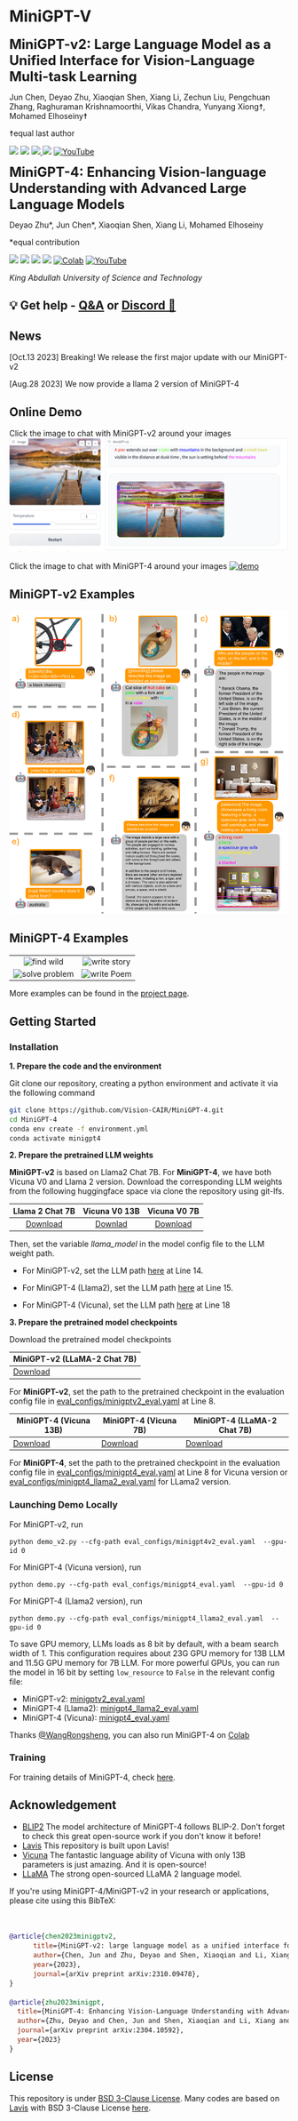 # MiniGPT-V

<font size='5'>**MiniGPT-v2: Large Language Model as a Unified Interface for Vision-Language Multi-task Learning**</font>

Jun Chen, Deyao Zhu, Xiaoqian Shen, Xiang Li, Zechun Liu, Pengchuan Zhang, Raghuraman Krishnamoorthi, Vikas Chandra, Yunyang Xiong☨, Mohamed Elhoseiny☨

☨equal last author

<a href='https://minigpt-v2.github.io'><img src='https://img.shields.io/badge/Project-Page-Green'></a> <a href='https://arxiv.org/abs/2310.09478.pdf'><img src='https://img.shields.io/badge/Paper-Arxiv-red'></a>  <a href='https://huggingface.co/spaces/Vision-CAIR/MiniGPT-v2'><img src='https://img.shields.io/badge/%F0%9F%A4%97%20Hugging%20Face-Spaces-blue'> <a href='https://minigpt-v2.github.io'><img src='https://img.shields.io/badge/Gradio-Demo-blue'></a> [![YouTube](https://badges.aleen42.com/src/youtube.svg)](https://www.youtube.com/watch?v=atFCwV2hSY4)


<font size='5'>**MiniGPT-4: Enhancing Vision-language Understanding with Advanced Large Language Models**</font>

Deyao Zhu*, Jun Chen*, Xiaoqian Shen, Xiang Li, Mohamed Elhoseiny

*equal contribution

<a href='https://minigpt-4.github.io'><img src='https://img.shields.io/badge/Project-Page-Green'></a>  <a href='https://arxiv.org/abs/2304.10592'><img src='https://img.shields.io/badge/Paper-Arxiv-red'></a> <a href='https://huggingface.co/spaces/Vision-CAIR/minigpt4'><img src='https://img.shields.io/badge/%F0%9F%A4%97%20Hugging%20Face-Spaces-blue'></a> <a href='https://huggingface.co/Vision-CAIR/MiniGPT-4'><img src='https://img.shields.io/badge/%F0%9F%A4%97%20Hugging%20Face-Model-blue'></a> [![Colab](https://colab.research.google.com/assets/colab-badge.svg)](https://colab.research.google.com/drive/1OK4kYsZphwt5DXchKkzMBjYF6jnkqh4R?usp=sharing) [![YouTube](https://badges.aleen42.com/src/youtube.svg)](https://www.youtube.com/watch?v=__tftoxpBAw&feature=youtu.be)

*King Abdullah University of Science and Technology*

## 💡 Get help - [Q&A](https://github.com/Vision-CAIR/MiniGPT-4/discussions/categories/q-a) or [Discord 💬](https://discord.gg/5WdJkjbAeE)


## News
[Oct.13 2023] Breaking! We release the first major update with our MiniGPT-v2

[Aug.28 2023] We now provide a llama 2 version of MiniGPT-4

## Online Demo

Click the image to chat with MiniGPT-v2 around your images
[![demo](figs/minigpt2_demo.png)](https://minigpt-v2.github.io/)

Click the image to chat with MiniGPT-4 around your images
[![demo](figs/online_demo.png)](https://minigpt-4.github.io)


## MiniGPT-v2 Examples

![MiniGPT-v2 demos](figs/demo.png)



## MiniGPT-4 Examples
  |   |   |
:-------------------------:|:-------------------------:
![find wild](figs/examples/wop_2.png) |  ![write story](figs/examples/ad_2.png)
![solve problem](figs/examples/fix_1.png)  |  ![write Poem](figs/examples/rhyme_1.png)

More examples can be found in the [project page](https://minigpt-4.github.io).



## Getting Started
### Installation

**1. Prepare the code and the environment**

Git clone our repository, creating a python environment and activate it via the following command

```bash
git clone https://github.com/Vision-CAIR/MiniGPT-4.git
cd MiniGPT-4
conda env create -f environment.yml
conda activate minigpt4
```


**2. Prepare the pretrained LLM weights**

**MiniGPT-v2** is based on Llama2 Chat 7B. For **MiniGPT-4**, we have both Vicuna V0 and Llama 2 version.
Download the corresponding LLM weights from the following huggingface space via clone the repository using git-lfs.

|                            Llama 2 Chat 7B                             |                                           Vicuna V0 13B                                           |                                          Vicuna V0 7B                                          |
:------------------------------------------------------------------------------------------------:|:----------------------------------------------------------------------------------------------:|:----------------------------------------------------------------------------------------------:
[Download](https://huggingface.co/meta-llama/Llama-2-7b-chat-hf/tree/main) | [Downlad](https://huggingface.co/Vision-CAIR/vicuna/tree/main) | [Download](https://huggingface.co/Vision-CAIR/vicuna-7b/tree/main) 


Then, set the variable *llama_model* in the model config file to the LLM weight path.

* For MiniGPT-v2, set the LLM path 
[here](minigpt4/configs/models/minigpt_v2.yaml#L15) at Line 14.

* For MiniGPT-4 (Llama2), set the LLM path 
[here](minigpt4/configs/models/minigpt4_llama2.yaml#L15) at Line 15.

* For MiniGPT-4 (Vicuna), set the LLM path 
[here](minigpt4/configs/models/minigpt4_vicuna0.yaml#L18) at Line 18

**3. Prepare the pretrained model checkpoints**

Download the pretrained model checkpoints


| MiniGPT-v2 (LLaMA-2 Chat 7B) |
|------------------------------|
| [Download](https://drive.google.com/file/d/1aVbfW7nkCSYx99_vCRyP1sOlQiWVSnAl/view?usp=sharing) |

For **MiniGPT-v2**, set the path to the pretrained checkpoint in the evaluation config file 
in [eval_configs/minigptv2_eval.yaml](eval_configs/minigptv2_eval.yaml#L10) at Line 8.



| MiniGPT-4 (Vicuna 13B) | MiniGPT-4 (Vicuna 7B) | MiniGPT-4 (LLaMA-2 Chat 7B) |
|----------------------------|---------------------------|---------------------------------|
| [Download](https://drive.google.com/file/d/1a4zLvaiDBr-36pasffmgpvH5P7CKmpze/view?usp=share_link) | [Download](https://drive.google.com/file/d/1RY9jV0dyqLX-o38LrumkKRh6Jtaop58R/view?usp=sharing) | [Download](https://drive.google.com/file/d/11nAPjEok8eAGGEG1N2vXo3kBLCg0WgUk/view?usp=sharing) |

For **MiniGPT-4**, set the path to the pretrained checkpoint in the evaluation config file 
in [eval_configs/minigpt4_eval.yaml](eval_configs/minigpt4_eval.yaml#L10) at Line 8 for Vicuna version or [eval_configs/minigpt4_llama2_eval.yaml](eval_configs/minigpt4_llama2_eval.yaml#L10) for LLama2 version.   



### Launching Demo Locally

For MiniGPT-v2, run
```
python demo_v2.py --cfg-path eval_configs/minigpt4v2_eval.yaml  --gpu-id 0
```

For MiniGPT-4 (Vicuna version), run

```
python demo.py --cfg-path eval_configs/minigpt4_eval.yaml  --gpu-id 0
```

For MiniGPT-4 (Llama2 version), run

```
python demo.py --cfg-path eval_configs/minigpt4_llama2_eval.yaml  --gpu-id 0
```


To save GPU memory, LLMs loads as 8 bit by default, with a beam search width of 1. 
This configuration requires about 23G GPU memory for 13B LLM and 11.5G GPU memory for 7B LLM. 
For more powerful GPUs, you can run the model
in 16 bit by setting `low_resource` to `False` in the relevant config file:

* MiniGPT-v2: [minigptv2_eval.yaml](eval_configs/minigptv2_eval.yaml#6) 
* MiniGPT-4 (Llama2): [minigpt4_llama2_eval.yaml](eval_configs/minigpt4_llama2_eval.yaml#6)
* MiniGPT-4 (Vicuna): [minigpt4_eval.yaml](eval_configs/minigpt4_eval.yaml#6)

Thanks [@WangRongsheng](https://github.com/WangRongsheng), you can also run MiniGPT-4 on [Colab](https://colab.research.google.com/drive/1OK4kYsZphwt5DXchKkzMBjYF6jnkqh4R?usp=sharing)


### Training
For training details of MiniGPT-4, check [here](MiniGPT4_Train.md).




## Acknowledgement

+ [BLIP2](https://huggingface.co/docs/transformers/main/model_doc/blip-2) The model architecture of MiniGPT-4 follows BLIP-2. Don't forget to check this great open-source work if you don't know it before!
+ [Lavis](https://github.com/salesforce/LAVIS) This repository is built upon Lavis!
+ [Vicuna](https://github.com/lm-sys/FastChat) The fantastic language ability of Vicuna with only 13B parameters is just amazing. And it is open-source!
+ [LLaMA](https://github.com/facebookresearch/llama) The strong open-sourced LLaMA 2 language model.


If you're using MiniGPT-4/MiniGPT-v2 in your research or applications, please cite using this BibTeX:
```bibtex


@article{chen2023minigptv2,
      title={MiniGPT-v2: large language model as a unified interface for vision-language multi-task learning}, 
      author={Chen, Jun and Zhu, Deyao and Shen, Xiaoqian and Li, Xiang and Liu, Zechu and Zhang, Pengchuan and Krishnamoorthi, Raghuraman and Chandra, Vikas and Xiong, Yunyang and Elhoseiny, Mohamed},
      year={2023},
      journal={arXiv preprint arXiv:2310.09478},
}

@article{zhu2023minigpt,
  title={MiniGPT-4: Enhancing Vision-Language Understanding with Advanced Large Language Models},
  author={Zhu, Deyao and Chen, Jun and Shen, Xiaoqian and Li, Xiang and Elhoseiny, Mohamed},
  journal={arXiv preprint arXiv:2304.10592},
  year={2023}
}
```


## License
This repository is under [BSD 3-Clause License](LICENSE.md).
Many codes are based on [Lavis](https://github.com/salesforce/LAVIS) with 
BSD 3-Clause License [here](LICENSE_Lavis.md).
